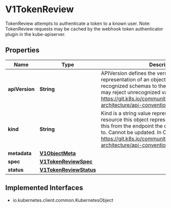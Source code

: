 

# V1TokenReview

TokenReview attempts to authenticate a token to a known user. Note: TokenReview requests may be cached by the webhook token authenticator plugin in the kube-apiserver.

## Properties

| Name | Type | Description | Notes |
|------------ | ------------- | ------------- | -------------|
|**apiVersion** | **String** | APIVersion defines the versioned schema of this representation of an object. Servers should convert recognized schemas to the latest internal value, and may reject unrecognized values. More info: https://git.k8s.io/community/contributors/devel/sig-architecture/api-conventions.md#resources |  [optional] |
|**kind** | **String** | Kind is a string value representing the REST resource this object represents. Servers may infer this from the endpoint the client submits requests to. Cannot be updated. In CamelCase. More info: https://git.k8s.io/community/contributors/devel/sig-architecture/api-conventions.md#types-kinds |  [optional] |
|**metadata** | [**V1ObjectMeta**](V1ObjectMeta.md) |  |  [optional] |
|**spec** | [**V1TokenReviewSpec**](V1TokenReviewSpec.md) |  |  |
|**status** | [**V1TokenReviewStatus**](V1TokenReviewStatus.md) |  |  [optional] |


## Implemented Interfaces

* io.kubernetes.client.common.KubernetesObject


